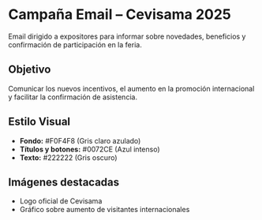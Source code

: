 # Campaña Email – Cevisama 2025

Email dirigido a expositores para informar sobre novedades, beneficios y confirmación de participación en la feria.

## Objetivo
Comunicar los nuevos incentivos, el aumento en la promoción internacional y facilitar la confirmación de asistencia.

## Estilo Visual
- **Fondo:** #F0F4F8 (Gris claro azulado)
- **Títulos y botones:** #0072CE (Azul intenso)
- **Texto:** #222222 (Gris oscuro)

## Imágenes destacadas
- Logo oficial de Cevisama
- Gráfico sobre aumento de visitantes internacionales
